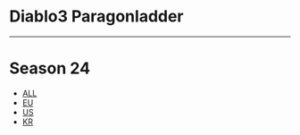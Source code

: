 # Diablo3 Paragonladder

---
# Season 24 
* [ALL](24/all.md)
* [EU](24/eu.md)
* [US](24/us.md)
* [KR](24/kr.md)


